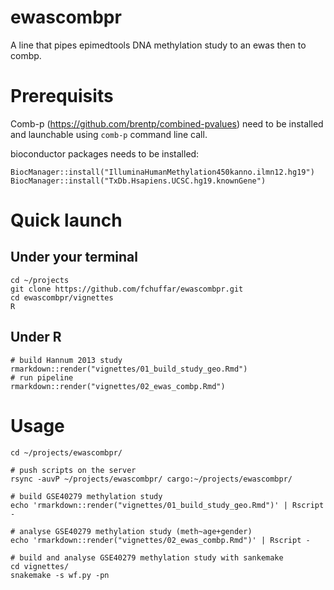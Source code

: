 # ewascombpr
A line that pipes epimedtools DNA methylation study to an ewas then to combp.


# Prerequisits

Comb-p (https://github.com/brentp/combined-pvalues) need to be installed and launchable using `comb-p` command line call.

bioconductor packages needs to be installed:

```
BiocManager::install("IlluminaHumanMethylation450kanno.ilmn12.hg19")
BiocManager::install("TxDb.Hsapiens.UCSC.hg19.knownGene")
``` 
 
# Quick launch

## Under your terminal

```
cd ~/projects
git clone https://github.com/fchuffar/ewascombpr.git
cd ewascombpr/vignettes
R 
```

## Under R

```
# build Hannum 2013 study
rmarkdown::render("vignettes/01_build_study_geo.Rmd")
# run pipeline
rmarkdown::render("vignettes/02_ewas_combp.Rmd")
```



# Usage
  
```
cd ~/projects/ewascombpr/

# push scripts on the server
rsync -auvP ~/projects/ewascombpr/ cargo:~/projects/ewascombpr/

# build GSE40279 methylation study
echo 'rmarkdown::render("vignettes/01_build_study_geo.Rmd")' | Rscript -

# analyse GSE40279 methylation study (meth~age+gender)
echo 'rmarkdown::render("vignettes/02_ewas_combp.Rmd")' | Rscript -

# build and analyse GSE40279 methylation study with sankemake
cd vignettes/
snakemake -s wf.py -pn
```
